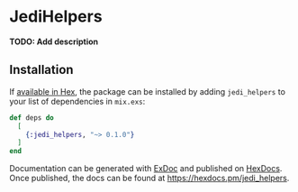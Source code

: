 # JediHelpers

**TODO: Add description**

## Installation

If [available in Hex](https://hex.pm/docs/publish), the package can be installed
by adding `jedi_helpers` to your list of dependencies in `mix.exs`:

```elixir
def deps do
  [
    {:jedi_helpers, "~> 0.1.0"}
  ]
end
```

Documentation can be generated with [ExDoc](https://github.com/elixir-lang/ex_doc)
and published on [HexDocs](https://hexdocs.pm). Once published, the docs can
be found at <https://hexdocs.pm/jedi_helpers>.

